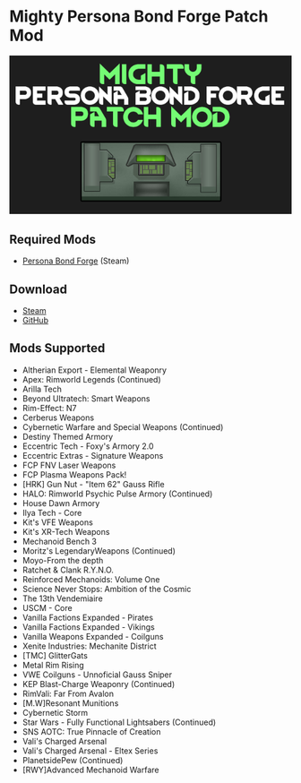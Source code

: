 # Mighty Persona Bond Forge Patch Mod

![](https://github.com/Daria40K/Mighty-Persona-Bond-Forge-Patch-Mod/blob/main/About/preview.png)

## Required Mods
- [Persona Bond Forge](https://steamcommunity.com/workshop/filedetails/?id=2178003816) (Steam)

## Download
- [Steam](https://steamcommunity.com/sharedfiles/filedetails/?id=2802598983)
- [GitHub](https://github.com/Daria40K/Mighty-Persona-Bond-Forge-Patch-Mod/releases)

## Mods Supported
- Altherian Export - Elemental Weaponry
- Apex: Rimworld Legends (Continued)
- Arilla Tech
- Beyond Ultratech: Smart Weapons
- Rim-Effect: N7
- Cerberus Weapons
- Cybernetic Warfare and Special Weapons (Continued)
- Destiny Themed Armory
- Eccentric Tech - Foxy's Armory 2.0
- Eccentric Extras - Signature Weapons
- FCP FNV Laser Weapons
- FCP Plasma Weapons Pack!
- [HRK] Gun Nut - "Item 62" Gauss Rifle
- HALO: Rimworld Psychic Pulse Armory (Continued)
- House Dawn Armory
- Ilya Tech - Core
- Kit's VFE Weapons
- Kit's XR-Tech Weapons
- Mechanoid Bench 3
- Moritz's LegendaryWeapons (Continued)
- Moyo-From the depth
- Ratchet & Clank R.Y.N.O.
- Reinforced Mechanoids: Volume One
- Science Never Stops: Ambition of the Cosmic
- The 13th Vendemiaire
- USCM - Core
- Vanilla Factions Expanded - Pirates
- Vanilla Factions Expanded - Vikings
- Vanilla Weapons Expanded - Coilguns
- Xenite Industries: Mechanite District
- [TMC] GlitterGats
- Metal Rim Rising
- VWE Coilguns - Unnoficial Gauss Sniper
- KEP Blast-Charge Weaponry (Continued)
- RimVali: Far From Avalon
- [M.W]Resonant Munitions
- Cybernetic Storm
- Star Wars - Fully Functional Lightsabers (Continued)
- SNS AOTC: True Pinnacle of Creation
- Vali's Charged Arsenal
- Vali's Charged Arsenal - Eltex Series
- PlanetsidePew (Continued)
- [RWY]Advanced Mechanoid Warfare
